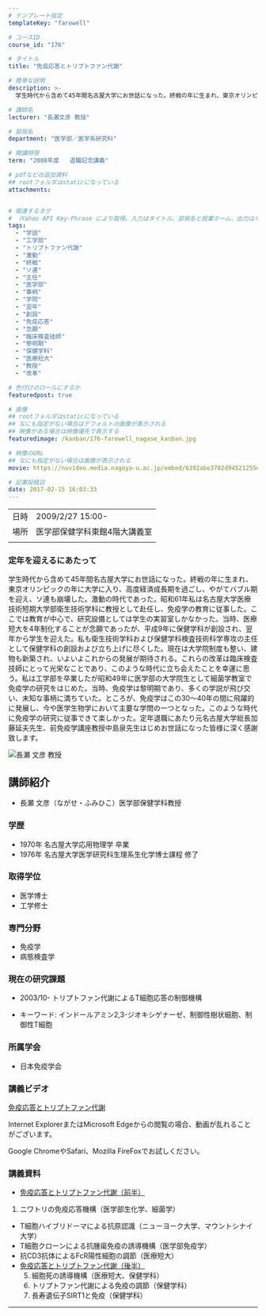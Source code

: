 ```yaml
---
# テンプレート指定
templateKey: "farewell"

# コースID
course_id: "176"

# タイトル
title: "免疫応答とトリプトファン代謝"

# 簡単な説明
description: >-
  学生時代から含めて45年間名古屋大学にお世話になった。終戦の年に生まれ、東京オリンピックの年に大学に入り、高度経済成長期を過ごし、やがてバブル期を迎え、ソ連も崩壊した。激動の時代であった。昭和61年私は名古屋大学医療技術短期大学部衛生技術学科に教授として赴任し、免疫学の教育に従事した。ここでは教育が中心で、研究設備としては学生の実習室しかなかった。当時、医療短大を4年制化することが念願であった ....

# 講師名
lecturer: "長瀬文彦 教授"

# 部局名
department: "医学部／医学系研究科"

# 開講時限
term: "2008年度	退職記念講義"

# pdfなどの追加資料
## rootフォルダはstaticになっている
attachments:


# 関連するタグ
# （Yahoo API Key-Phrase により取得。入力はタイトル、部局名と授業ホーム、出力はキーフレーズ（tags））
tags:
  - "学説"
  - "工学部"
  - "トリプトファン代謝"
  - "激動"
  - "終戦"
  - "ソ連"
  - "主任"
  - "医学部"
  - "事柄"
  - "学問"
  - "翌年"
  - "創設"
  - "免疫応答"
  - "念願"
  - "臨床検査技師"
  - "黎明期"
  - "保健学科"
  - "医療短大"
  - "教授"
  - "改革"

# 色付けのロールにするか
featuredpost: true

# 画像
## rootフォルダはstaticになっている
## なにも指定がない場合はデフォルトの画像が表示される
## 映像がある場合は映像優先で表示する
featuredimage: /kanban/176-farewell_nagase_kanban.jpg

# 映像のURL
## なにも指定がない場合は画像が表示される
movie: https://nuvideo.media.nagoya-u.ac.jp/embed/6392abe3782d94521255e1b16a06faac2e7ff3b7

# 記事投稿日
date: 2017-02-15 16:03:33
---
```


|   |   |
|---|---|
| 日時 | 2009/2/27  15:00- |
| 場所 | 医学部保健学科東館4階大講義室 |
|   |   |


### 定年を迎えるにあたって

学生時代から含めて45年間名古屋大学にお世話になった。終戦の年に生まれ、東京オリンピックの年に大学に入り、高度経済成長期を過ごし、やがてバブル期を迎え、ソ連も崩壊した。激動の時代であった。昭和61年私は名古屋大学医療技術短期大学部衛生技術学科に教授として赴任し、免疫学の教育に従事した。ここでは教育が中心で、研究設備としては学生の実習室しかなかった。当時、医療短大を4年制化することが念願であったが、平成9年に保健学科が創設され、翌年から学生を迎えた。私も衛生技術学科および保健学科検査技術科学専攻の主任として保健学科の創設および立ち上げに尽くした。現在は大学院制度も整い、建物も新築され、いよいよこれからの発展が期待される。これらの改革は臨床検査技師にとって光栄なことであり、このような時代に立ち会えたことを幸運に思う。私は工学部を卒業したが昭和49年に医学部の大学院生として細菌学教室で免疫学の研究をはじめた。当時、免疫学は黎明期であり、多くの学説が飛び交い、未知な事柄に満ちていた。ところが、免疫学はこの30〜40年の間に飛躍的に発展し、今や医学生物学において主要な学問の一つとなった。このような時代に免疫学の研究に従事できて楽しかった。定年退職にあたり元名古屋大学総長加藤延夫先生、前免疫学講座教授中島泉先生はじめお世話になった皆様に深く感謝致します。


![長瀬 文彦 教授](https://ocw.nagoya-u.jp/files/176/s_nagase.jpg) 

## 講師紹介

* 長瀬 文彦（ながせ・ふみひこ）医学部保健学科教授

### 学歴

* 1970年 名古屋大学応用物理学 卒業
* 1976年 名古屋大学医学研究科生理系生化学博士課程 修了

### 取得学位

* 医学博士
* 工学修士

### 専門分野

* 免疫学
* 病態検査学

### 現在の研究課題

* 2003/10- トリプトファン代謝によるT細胞応答の制御機構
-   キーワード: インドールアミン2,3-ジオキシゲナーゼ、制御性樹状細胞、制御性T細胞

### 所属学会

* 日本免疫学会


### 講義ビデオ

<a href="https://nuvideo.media.nagoya-u.ac.jp/embed/6392abe3782d94521255e1b16a06faac2e7ff3b7" target="blank">免疫応答とトリプトファン代謝</a>


Internet ExplorerまたはMicrosoft Edgeからの閲覧の場合、動画が乱れることがございます。

Google ChromeやSafari、Mozilla FireFoxでお試しください。

### 講義資料

* [免疫応答とトリプトファン代謝（前半）](https://ocw.nagoya-u.jp/files/176/nagase_1.pdf) 
1. ニワトリの免疫応答機構（医学部生化学、細菌学）
* T細胞ハイブリドーマによる抗原認識（ニューヨーク大学、マウントシナイ大学）
* T細胞クローンによる抗腫瘍免疫の誘導機構（医学部免疫学）
* 抗CD3抗体によるFcR陽性細胞の調節（医療短大） </ol>
* [免疫応答とトリプトファン代謝（後半）](https://ocw.nagoya-u.jp/files/176/nagase_2.pdf)  <ol start=5>
* 細胞死の誘導機構（医療短大、保健学科）
* トリプトファン代謝による免疫の調節（保健学科）
* 長寿遺伝子SIRT1と免疫（保健学科） </ul>
-----